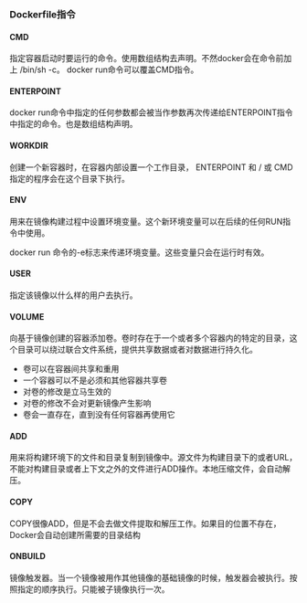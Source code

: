 ### Dockerfile指令
#### CMD

指定容器启动时要运行的命令。使用数组结构去声明。不然docker会在命令前加上 /bin/sh -c。 docker run命令可以覆盖CMD指令。

#### ENTERPOINT

docker run命令中指定的任何参数都会被当作参数再次传递给ENTERPOINT指令中指定的命令。也是数组结构声明。

#### WORKDIR

创建一个新容器时，在容器内部设置一个工作目录， ENTERPOINT 和 / 或 CMD 指定的程序会在这个目录下执行。

#### ENV

用来在镜像构建过程中设置环境变量。这个新环境变量可以在后续的任何RUN指令中使用。

docker run 命令的-e标志来传递环境变量。这些变量只会在运行时有效。

#### USER

指定该镜像以什么样的用户去执行。

#### VOLUME

向基于镜像创建的容器添加卷。卷时存在于一个或者多个容器内的特定的目录，这个目录可以绕过联合文件系统，提供共享数据或者对数据进行持久化。

* 卷可以在容器间共享和重用
* 一个容器可以不是必须和其他容器共享卷
* 对卷的修改是立马生效的
* 对卷的修改不会对更新镜像产生影响
* 卷会一直存在，直到没有任何容器再使用它

#### ADD

用来将构建环境下的文件和目录复制到镜像中。源文件为构建目录下的或者URL，不能对构建目录或者上下文之外的文件进行ADD操作。本地压缩文件，会自动解压。

#### COPY

COPY很像ADD，但是不会去做文件提取和解压工作。如果目的位置不存在，Docker会自动创建所需要的目录结构

#### ONBUILD

镜像触发器。当一个镜像被用作其他镜像的基础镜像的时候，触发器会被执行。按照指定的顺序执行。只能被子镜像执行一次。